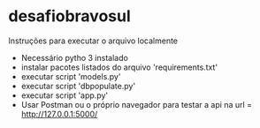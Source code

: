 # desafiobravosul
Instruções para executar o arquivo localmente
- Necessário pytho 3 instalado
- instalar pacotes listados do arquivo 'requirements.txt'
- executar script 'models.py'
- executar script 'dbpopulate.py'
- executar script 'app.py'
- Usar Postman ou o próprio navegador para testar a api na url = http://127.0.0.1:5000/
